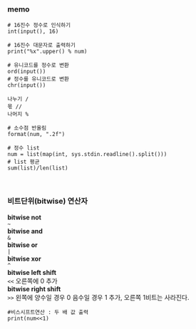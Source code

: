 ### memo

```
# 16진수 정수로 인식하기
int(input(), 16)
```

```
# 16진수 대문자로 출력하기
print("%x".upper() % num)
```

```
# 유니코드를 정수로 변환
ord(input())
# 정수를 유니코드로 변환
chr(input())
```

```
나누기 /
몫 //
나머지 %
```

```
# 소수점 반올림
format(num, ".2f")
```

```
# 정수 list
num = list(map(int, sys.stdin.readline().split()))
# list 평균
sum(list)/len(list)
```

<br/>

### 비트단위(bitwise) 연산자

**bitwise not**  
`~`  
**bitwise and**  
`&`  
**bitwise or**  
`|`  
**bitwise xor**  
`^`  
**bitwise left shift**  
`<<` 오른쪽에 0 추가  
**bitwise right shift**  
`>>` 왼쪽에 양수일 경우 0 음수일 경우 1 추가, 오른쪽 1비트는 사라진다.

```
#비스시프트연산 : 두 배 값 출력
print(num<<1)
```
